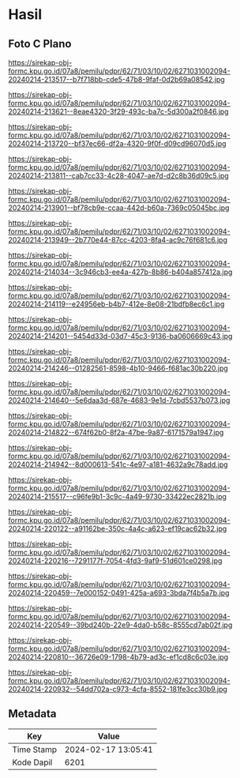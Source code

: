 # Hasil

## Foto C Plano

https://sirekap-obj-formc.kpu.go.id/07a8/pemilu/pdpr/62/71/03/10/02/6271031002094-20240214-213517--b7f718bb-cde5-47b8-9faf-0d2b69a08542.jpg

https://sirekap-obj-formc.kpu.go.id/07a8/pemilu/pdpr/62/71/03/10/02/6271031002094-20240214-213621--8eae4320-3f29-493c-ba7c-5d300a2f0846.jpg

https://sirekap-obj-formc.kpu.go.id/07a8/pemilu/pdpr/62/71/03/10/02/6271031002094-20240214-213720--bf37ec66-df2a-4320-9f0f-d09cd96070d5.jpg

https://sirekap-obj-formc.kpu.go.id/07a8/pemilu/pdpr/62/71/03/10/02/6271031002094-20240214-213811--cab7cc33-4c28-4047-ae7d-d2c8b36d09c5.jpg

https://sirekap-obj-formc.kpu.go.id/07a8/pemilu/pdpr/62/71/03/10/02/6271031002094-20240214-213901--bf78cb9e-ccaa-442d-b60a-7369c05045bc.jpg

https://sirekap-obj-formc.kpu.go.id/07a8/pemilu/pdpr/62/71/03/10/02/6271031002094-20240214-213949--2b770e44-87cc-4203-8fa4-ac9c76f681c6.jpg

https://sirekap-obj-formc.kpu.go.id/07a8/pemilu/pdpr/62/71/03/10/02/6271031002094-20240214-214034--3c946cb3-ee4a-427b-8b86-b404a857412a.jpg

https://sirekap-obj-formc.kpu.go.id/07a8/pemilu/pdpr/62/71/03/10/02/6271031002094-20240214-214119--e24956eb-b4b7-412e-8e08-21bdfb8ec6c1.jpg

https://sirekap-obj-formc.kpu.go.id/07a8/pemilu/pdpr/62/71/03/10/02/6271031002094-20240214-214201--5454d33d-03d7-45c3-9136-ba0606669c43.jpg

https://sirekap-obj-formc.kpu.go.id/07a8/pemilu/pdpr/62/71/03/10/02/6271031002094-20240214-214246--01282561-8598-4b10-9466-f681ac30b220.jpg

https://sirekap-obj-formc.kpu.go.id/07a8/pemilu/pdpr/62/71/03/10/02/6271031002094-20240214-214640--5e6daa3d-687e-4683-9e1d-7cbd5537b073.jpg

https://sirekap-obj-formc.kpu.go.id/07a8/pemilu/pdpr/62/71/03/10/02/6271031002094-20240214-214822--674f62b0-8f2a-47be-9a87-6171579a1947.jpg

https://sirekap-obj-formc.kpu.go.id/07a8/pemilu/pdpr/62/71/03/10/02/6271031002094-20240214-214942--8d000613-541c-4e97-a181-4632a9c78add.jpg

https://sirekap-obj-formc.kpu.go.id/07a8/pemilu/pdpr/62/71/03/10/02/6271031002094-20240214-215517--c96fe9b1-3c9c-4a49-9730-33422ec2821b.jpg

https://sirekap-obj-formc.kpu.go.id/07a8/pemilu/pdpr/62/71/03/10/02/6271031002094-20240214-220122--a91162be-350c-4a4c-a623-ef19cac62b32.jpg

https://sirekap-obj-formc.kpu.go.id/07a8/pemilu/pdpr/62/71/03/10/02/6271031002094-20240214-220216--7291177f-7054-4fd3-9af9-51d601ce0298.jpg

https://sirekap-obj-formc.kpu.go.id/07a8/pemilu/pdpr/62/71/03/10/02/6271031002094-20240214-220459--7e000152-0491-425a-a693-3bda7f4b5a7b.jpg

https://sirekap-obj-formc.kpu.go.id/07a8/pemilu/pdpr/62/71/03/10/02/6271031002094-20240214-220549--39bd240b-22e9-4da0-b58c-8555cd7ab02f.jpg

https://sirekap-obj-formc.kpu.go.id/07a8/pemilu/pdpr/62/71/03/10/02/6271031002094-20240214-220810--36726e09-1798-4b79-ad3c-ef1cd8c6c03e.jpg

https://sirekap-obj-formc.kpu.go.id/07a8/pemilu/pdpr/62/71/03/10/02/6271031002094-20240214-220932--54dd702a-c973-4cfa-8552-181fe3cc30b9.jpg


## Metadata

| Key        | Value               |
| ---------- | ------------------- |
| Time Stamp | 2024-02-17 13:05:41 |
| Kode Dapil | 6201                |



